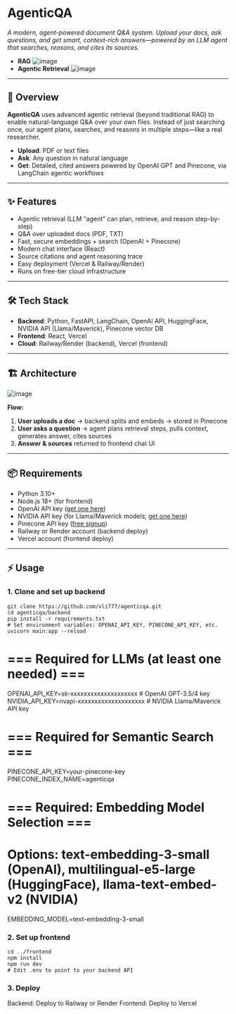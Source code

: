 # AgenticQA

*A modern, agent-powered document Q&A system. Upload your docs, ask questions, and get smart, context-rich answers—powered by an LLM agent that searches, reasons, and cites its sources.*
- **RAG**
![image](https://github.com/user-attachments/assets/0720bff2-209a-4d3a-b685-e02cd42030dc)
- **Agentic Retrieval**
![image](https://github.com/user-attachments/assets/62128bb3-8139-45c9-8d07-8ce4012b035e)

---

## 🚀 Overview

**AgenticQA** uses advanced agentic retrieval (beyond traditional RAG) to enable natural-language Q&A over your own files. Instead of just searching once, our agent plans, searches, and reasons in multiple steps—like a real researcher.

- **Upload**: PDF or text files  
- **Ask**: Any question in natural language  
- **Get**: Detailed, cited answers powered by OpenAI GPT and Pinecone, via LangChain agentic workflows

---

## ✨ Features

- Agentic retrieval (LLM “agent” can plan, retrieve, and reason step-by-step)
- Q&A over uploaded docs (PDF, TXT)
- Fast, secure embeddings + search (OpenAI + Pinecone)
- Modern chat interface (React)
- Source citations and agent reasoning trace
- Easy deployment (Vercel & Railway/Render)
- Runs on free-tier cloud infrastructure

---

## 🛠️ Tech Stack

- **Backend**: Python, FastAPI, LangChain, OpenAI API, HuggingFace, NVIDIA API (Llama/Maverick), Pinecone vector DB  
- **Frontend**: React, Vercel  
- **Cloud**: Railway/Render (backend), Vercel (frontend)

---

## 🏗️ Architecture
![image](https://github.com/user-attachments/assets/5ddb6149-a73a-4607-9f60-985b52d44e1c)

**Flow:**
1. **User uploads a doc** → backend splits and embeds → stored in Pinecone
2. **User asks a question** → agent plans retrieval steps, pulls context, generates answer, cites sources
3. **Answer & sources** returned to frontend chat UI

---

## 📦 Requirements

- Python 3.10+
- Node.js 18+ (for frontend)
- OpenAI API key ([get one here](https://platform.openai.com/signup))
- NVIDIA API key (for Llama/Maverick models; [get one here](https://catalog.ngc.nvidia.com/orgs/nvidia/teams/langchain/models/))
- Pinecone API key ([free signup](https://www.pinecone.io/start/))
- Railway or Render account (backend deploy)
- Vercel account (frontend deploy)

---

## ⚡ Usage

### 1. Clone and set up backend

```
git clone https://github.com/vli777/agenticqa.git
cd agenticqa/backend
pip install -r requirements.txt
# Set environment variables: OPENAI_API_KEY, PINECONE_API_KEY, etc.
uvicorn main:app --reload
```

# === Required for LLMs (at least one needed) ===
OPENAI_API_KEY=sk-xxxxxxxxxxxxxxxxxxxx     # OpenAI GPT-3.5/4 key
NVIDIA_API_KEY=nvapi-xxxxxxxxxxxxxxxxxxxx  # NVIDIA Llama/Maverick API key

# === Required for Semantic Search ===
PINECONE_API_KEY=your-pinecone-key
PINECONE_INDEX_NAME=agenticqa

# === Required: Embedding Model Selection ===
# Options: text-embedding-3-small (OpenAI), multilingual-e5-large (HuggingFace), llama-text-embed-v2 (NVIDIA)
EMBEDDING_MODEL=text-embedding-3-small

### 2. Set up frontend
```
cd ../frontend
npm install
npm run dev
# Edit .env to point to your backend API
```

### 3. Deploy
Backend: Deploy to Railway or Render
Frontend: Deploy to Vercel
